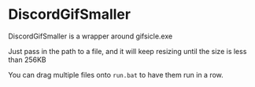 # DiscordGifSmaller

DiscordGifSmaller is a wrapper around gifsicle.exe

Just pass in the path to a file, and it will keep resizing until the size is less than 256KB

You can drag multiple files onto `run.bat` to have them run in a row.